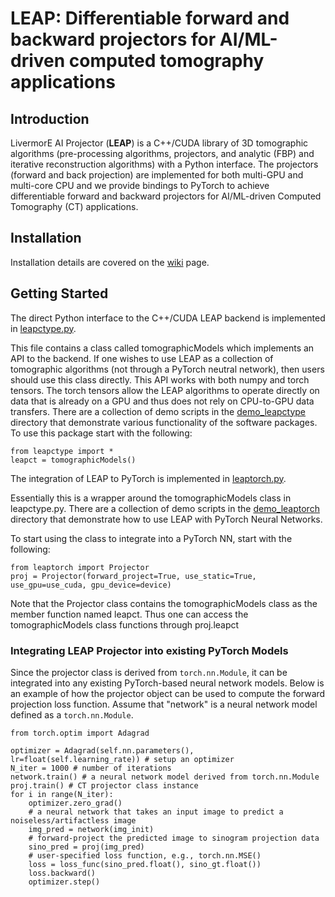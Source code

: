 # LEAP: Differentiable forward and backward projectors for AI/ML-driven computed tomography applications

  
## Introduction
LivermorE AI Projector (**LEAP**) is a C++/CUDA library of 3D tomographic algorithms (pre-processing algorithms, projectors, and analytic (FBP) and iterative reconstruction algorithms) with a Python interface. The projectors (forward and back projection) are implemented for both multi-GPU and multi-core CPU and we provide bindings to PyTorch to achieve differentiable forward and backward projectors for AI/ML-driven Computed Tomography (CT) applications. 


## Installation

Installation details are covered on the [wiki](https://github.com/LLNL/LEAP/wiki) page.


## Getting Started

The direct Python interface to the C++/CUDA LEAP backend is implemented in [leapctype.py](https://github.com/LLNL/LEAP/blob/main/src/leapctype.py).

This file contains a class called tomographicModels which implements an API to the backend.  If one wishes to use LEAP as a collection of tomographic algorithms (not through a PyTorch neutral network), then users should use this class directly.  This API works with both numpy and torch tensors.  The torch tensors allow the LEAP algorithms to operate directly on data that is already on a GPU and thus does not rely on CPU-to-GPU data transfers.  There are a collection of demo scripts in the [demo_leapctype](https://github.com/LLNL/LEAP/tree/main/demo_leapctype) directory that demonstrate various functionality of the software packages.  To use this package start with the following:
```
from leapctype import *
leapct = tomographicModels()
```

The integration of LEAP to PyTorch is implemented in [leaptorch.py](https://github.com/LLNL/LEAP/blob/main/src/leaptorch.py).

Essentially this is a wrapper around the tomographicModels class in leapctype.py.  There are a collection of demo scripts in the [demo_leaptorch](https://github.com/LLNL/LEAP/tree/main/demo_leaptorch) directory that demonstrate how to use LEAP with PyTorch Neural Networks.

To start using the class to integrate into a PyTorch NN, start with the following:
```
from leaptorch import Projector
proj = Projector(forward_project=True, use_static=True, use_gpu=use_cuda, gpu_device=device)
```

Note that the Projector class contains the tomographicModels class as the member function named leapct.  Thus one can access the tomographicModels class functions through proj.leapct


### Integrating LEAP Projector into existing PyTorch Models

Since the projector class is derived from ```torch.nn.Module```, it can be integrated into any existing PyTorch-based neural network models. Below is an example of how the projector object can be used to compute the forward projection loss function. Assume that "network" is a neural network model defined as a ```torch.nn.Module```. 
```
from torch.optim import Adagrad

optimizer = Adagrad(self.nn.parameters(), lr=float(self.learning_rate)) # setup an optimizer
N_iter = 1000 # number of iterations
network.train() # a neural network model derived from torch.nn.Module
proj.train() # CT projector class instance
for i in range(N_iter):
	optimizer.zero_grad()
	# a neural network that takes an input image to predict a noiseless/artifactless image
	img_pred = network(img_init)
	# forward-project the predicted image to sinogram projection data
	sino_pred = proj(img_pred) 
	# user-specified loss function, e.g., torch.nn.MSE()
	loss = loss_func(sino_pred.float(), sino_gt.float()) 
	loss.backward()
	optimizer.step()
```

